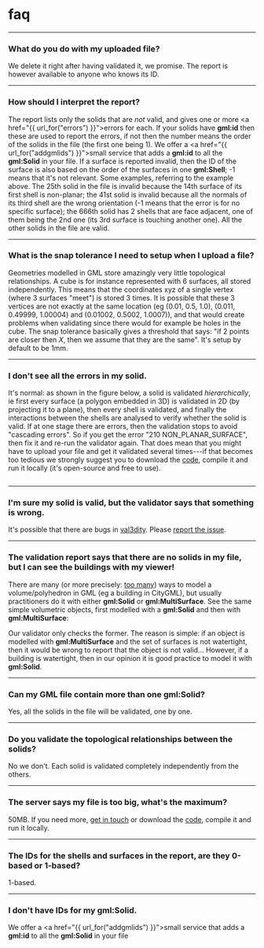 
<div class="page-header">
    <h1>faq</h1>
</div>

<!--TOC-->

---

### What do you do with my uploaded file?

We delete it right after having validated it, we promise. The report is however available to anyone who knows its ID.

---

### How should I interpret the report?

<script src="https://gist.github.com/hugoledoux/11082609.js"></script>

The report lists only the solids that are *not* valid, and gives one or more <a href="{{  url_for("errors")  }}">errors</a> for each. If your solids have __gml:id__ then these are used to report the errors, if not then the number means the order of the solids in the file (the first one being 1). We offer a <a href="{{  url_for("addgmlids")  }}">small service</a> that adds a __gml:id__ to all the __gml:Solid__ in your file. If a surface is reported invalid, then the ID of the surface is also based on the order of the surfaces in one __gml:Shell__; -1 means that it's not relevant. Some examples, referring to the example above. The 25th solid in the file is invalid because the 14th surface of its first shell is non-planar; the 41st solid is invalid because all the normals of its third shell are the wrong orientation (-1 means that the error is for no specific surface); the 666th solid has 2 shells that are face adjacent, one of them being the 2nd one (its 3rd surface is touching another one). All the other solids in the file are valid.

---

### What is the snap tolerance I need to setup when I upload a file?

Geometries modelled in GML store amazingly very little topological relationships. A cube is for instance represented with 6 surfaces, all stored independently. This means that the coordinates xyz of a single vertex (where 3 surfaces "meet") is stored 3 times. It is possible that these 3 vertices are not exactly at the same location (eg (0.01, 0.5, 1.0), (0.011, 0.49999, 1.00004) and (0.01002, 0.5002, 1.0007)), and that would create problems when validating since there would for example be holes in the cube. The snap tolerance basically gives a threshold that says: "if 2 points are closer then *X*, then we assume that they are the same". It's setup by default to be 1mm. 

---

### I don't see all the errors in my solid.

It's normal: as shown in the figure below, a solid is validated *hierarchically*, ie first every surface (a polygon embedded in 3D) is validated in 2D (by projecting it to a plane), then every shell is validated, and finally the interactions between the shells are analysed to verify whether the solid is valid. If at one stage there are errors, then the validation stops to avoid "cascading errors". So if you get the error "210 NON\_PLANAR\_SURFACE", then fix it and re-run the validator again. That does mean that you might have to upload your file and get it validated several times---if that becomes too tedious we strongly suggest you to download the [code](https://github.com/tudelft-gist/val3dity), compile it and run it locally (it's open-source and free to use).

<p><img src="{{ url_for('static', filename='img/steps.png') }}" alt="" /></p>

---

### I'm sure my solid is valid, but the validator says that something is wrong.

It's possible that there are bugs in [val3dity](https://github.com/tudelft-gist/val3dity). Please [report the issue](https://github.com/tudelft-gist/val3dity/issues).

---

### The validation report says that there are no solids in my file, but I can see the buildings with my viewer!

There are many (or more precisely: [too many](http://erouault.blogspot.nl/2014/04/gml-madness.html)) ways to model a volume/polyhedron in GML (eg a building in CityGML), but usually practitioners do it with either __gml:Solid__ or __gml:MultiSurface__. See the same simple volumetric objects, first modelled with a __gml:Solid__ and then with __gml:MultiSurface__:

<script src="https://gist.github.com/hugoledoux/10551725.js"></script>

<script src="https://gist.github.com/hugoledoux/10551979.js"></script>

Our validator only checks the former. The reason is simple: if an object is modelled with __gml:MultiSurface__ and the set of surfaces is not watertight, then it would be wrong to report that the object is not valid... However, if a building is watertight, then in our opinion it is good practice to model it with __gml:Solid__.

---

### Can my GML file contain more than one gml:Solid?

Yes, all the solids in the file will be validated, one by one.

---

### Do you validate the topological relationships between the solids?

No we don't. Each solid is validated completely independently from the others.

---

### The server says my file is too big, what's the maximum?

50MB. If you need more, [get in touch](/val3dity/contact) or download the [code](https://github.com/tudelft-gist/val3dity), compile it and run it locally.

---

### The IDs for the shells and surfaces in the report, are they 0-based or 1-based?

1-based.

---

### I don't have IDs for my __gml:Solid__.

We offer a <a href="{{  url_for("addgmlids")  }}">small service</a> that adds a __gml:id__ to all the __gml:Solid__ in your file



